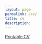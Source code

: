 ```yaml
---
layout: page
permalink: /cv/
title: cv
description: 
---
```


<a class="page-link" href="{{ '/assets/pdf/CV.pdf' | prepend: site.baseurl | prepend: site.url }}">Printable CV</a>
